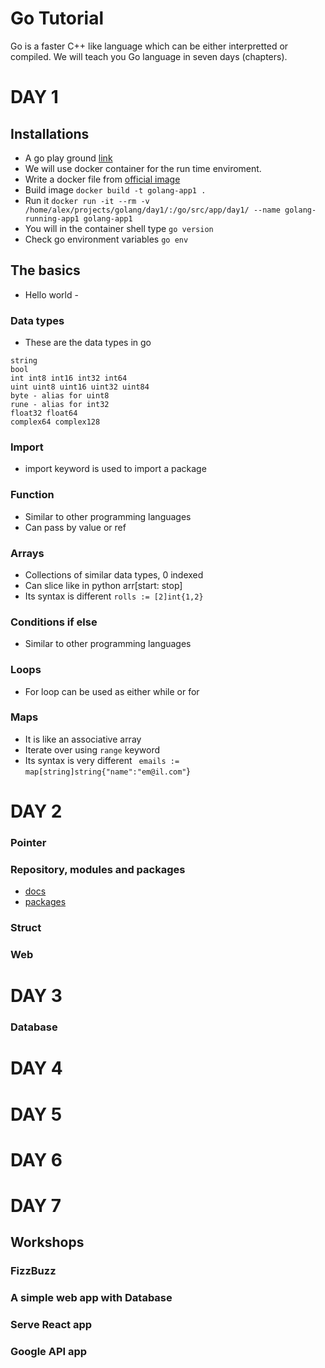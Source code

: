 Go Tutorial
==========

Go is a faster C++ like language which can be either interpretted or compiled.
We will teach you Go language in seven days (chapters).

# DAY 1 
## Installations
- A go play ground [link](https://play.golang.org/)
- We will use docker container for the run time enviroment.
- Write a docker file from [official image](https://hub.docker.com/_/golang)
- Build image `docker build -t golang-app1 .`
- Run it `docker run -it --rm -v /home/alex/projects/golang/day1/:/go/src/app/day1/ --name golang-running-app1 golang-app1`
- You will in the container shell type `go version`
- Check go environment variables `go env`

## The basics
- Hello world - 
### Data types
- These are the data types in go
```
string
bool
int int8 int16 int32 int64
uint uint8 uint16 uint32 uint84
byte - alias for uint8
rune - alias for int32
float32 float64
complex64 complex128

```
### Import
- import keyword is used to import a package
### Function
- Similar to other programming languages
- Can pass by value or ref
### Arrays
- Collections of similar data types, 0 indexed
- Can slice like in python arr[start: stop]
- Its syntax is different `rolls := [2]int{1,2}`
### Conditions if else
- Similar to other programming languages
### Loops
- For loop can be used as either while or for
### Maps
- It is like an associative array
- Iterate over using `range` keyword
- Its syntax is very different ` emails := map[string]string{"name":"em@il.com"`}

# DAY 2
### Pointer

### Repository, modules and packages 
- [docs](https://golang.org/doc/code)
- [packages](https://pkg.go.dev/)
### Struct
### Web

# DAY 3
### Database

# DAY 4
# DAY 5
# DAY 6
# DAY 7
## Workshops
### FizzBuzz
### A simple web app with Database
### Serve React app
### Google API app